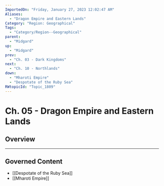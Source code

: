 ```yaml
---
ImportedOn: "Friday, January 27, 2023 12:02:47 AM"
Aliases:
  - "Dragon Empire and Eastern Lands"
Category: "Region: Geographical"
Tags:
  - "Category/Region--Geographical"
parent:
  - "Midgard"
up:
  - "Midgard"
prev:
  - "Ch. 03 - Dark Kingdoms"
next:
  - "Ch. 10 - Northlands"
down:
  - "Mharoti Empire"
  - "Despotate of the Ruby Sea"
RWtopicId: "Topic_1809"
---
```

# Ch. 05 - Dragon Empire and Eastern Lands
## Overview
---
## Governed Content
- [[Despotate of the Ruby Sea]]
- [[Mharoti Empire]]

